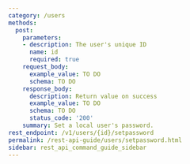 ```yaml
---
category: /users
methods:
  post:
    parameters:
    - description: The user's unique ID
      name: id
      required: true
    request_body:
      example_value: TO DO
      schema: TO DO
    response_body:
      description: Return value on success
      example_value: TO DO
      schema: TO DO
      status_code: '200'
    summary: Set a local user's password.
rest_endpoint: /v1/users/{id}/setpassword
permalink: /rest-api-guide/users/setpassword.html
sidebar: rest_api_command_guide_sidebar
---
```

